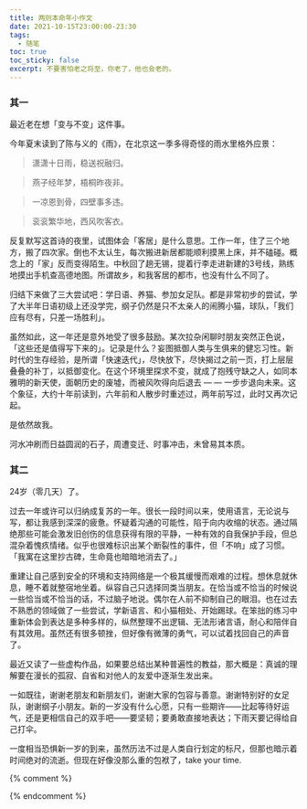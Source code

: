 ```yaml
---
title: 两则本命年小作文
date: 2021-10-15T23:00:00-23:30
tags:
  - 随笔
toc: true
toc_sticky: false
excerpt: 不要害怕老之将至，你老了，他也会老的。
---
```



### 其一

最近老在想「变与不变」这件事。

今年夏末读到了陈与义的《雨》，在北京这一季多得奇怪的雨水里格外应景：

>潇潇十日雨，稳送祝融归。

>燕子经年梦，梧桐昨夜非。

>一凉恩到骨，四壁事多违。

>衮衮繁华地，西风吹客衣。

反复默写这首诗的夜里，试图体会「客居」是什么意思。工作一年，住了三个地方，搬了四次家。倒也不太认生，每次搬进新居都能顺利摸黑上床，并不磕碰。概念上的「家」反而变得陌生。中秋回了趟无锡，提着行李走进新建的3号线，熟练地摸出手机查高德地图。所谓故乡，和我客居的都市，也没有什么不同了。

归结下来做了三大尝试吧：学日语、养猫、参加女足队。都是非常初步的尝试，学了大半年日语初级上还没学完，纲子仍然是只不太亲人的闹腾小猫，球队，「我们应有尽有，只差一场胜利」。

虽然如此，这一年还是意外地受了很多鼓励。某次拉杂闲聊时朋友突然正色说，「这些还是值得写下来的」。记录是什么？妄图抵御人类与生俱来的健忘习性。新时代的生存经验，是所谓「快速迭代」，尽快放下，尽快揭过之前一页，打上层层叠叠的补丁，以抵御变化。在这个环境里探求不变，就成了抱残守缺之人，如同本雅明的新天使，面朝历史的废墟，而被风吹得向后退去 — — 一步步退向未来。这个象征，大约十年前读到，六年前和人散步时重述过，两年前写过，此时又再次记起。

是依然故我。

河水冲刷而日益圆润的石子，周遭变迁、时事冲击，未曾易其本质。

### 其二

24岁（零几天）了。

过去一年或许可以归纳成复苏的一年。很长一段时间以来，使用语言，无论说与写，都让我感到深深的疲惫。怀疑着沟通的可能性，陷于向内收缩的状态。通过隔绝那些可能会激发旧创伤的信息获得有限的平静，一种有效的自我保护手段，但总混杂着愧疚情绪。似乎也很难标识出某个断裂性的事件，但「不响」成了习惯。「我寓在这里抄古碑，生命竟也暗暗地消去了。」

重建让自己感到安全的环境和支持网络是一个极其缓慢而艰难的过程。想休息就休息，睡不着就整宿地坐着。纵容自己只选择同类当朋友。在恰当或不恰当的时候说一些恰当或不恰当的话，不过脑子地说。偶尔在人前不抑制自己的眼泪。也在过去不熟悉的领域做了一些尝试，学新语言、和小猫相处、开始踢球。在笨拙的练习中重新体会到表达是多种多样的，纵然整理不出逻辑、无法形诸言语，耐心和陪伴自有其效用。虽然还有很多顿挫，但好像有微薄的勇气，可以试着找回自己的声音了。

最近又读了一些虚构作品，如果要总结出某种普遍性的教益，那大概是：真诚的理解要在漫长的孤寂、自省和对他人的友爱中逐渐生发出来。

一如既往，谢谢老朋友和新朋友们，谢谢大家的包容与善意。谢谢特别好的女足队，谢谢纲子小朋友。新的一岁没有什么心愿，只有一些期许——比起等待好运气，还是更相信自己的双手吧——要坚韧；要勇敢直接地表达；下雨天要记得给自己打伞。

一度相当恐惧新一岁的到来，虽然历法不过是人类自行划定的标尺，但那也暗示着时间绝对的流逝。但现在好像没那么重的包袱了，take your time.


{% comment %}



{% endcomment %}
